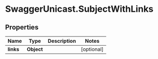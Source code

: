 # SwaggerUnicast.SubjectWithLinks

## Properties

Name | Type | Description | Notes
------------ | ------------- | ------------- | -------------
**links** | **Object** |  | [optional] 


